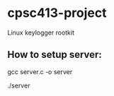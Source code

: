 # cpsc413-project
Linux keylogger rootkit


## How to setup server:
gcc server.c -o server

./server

